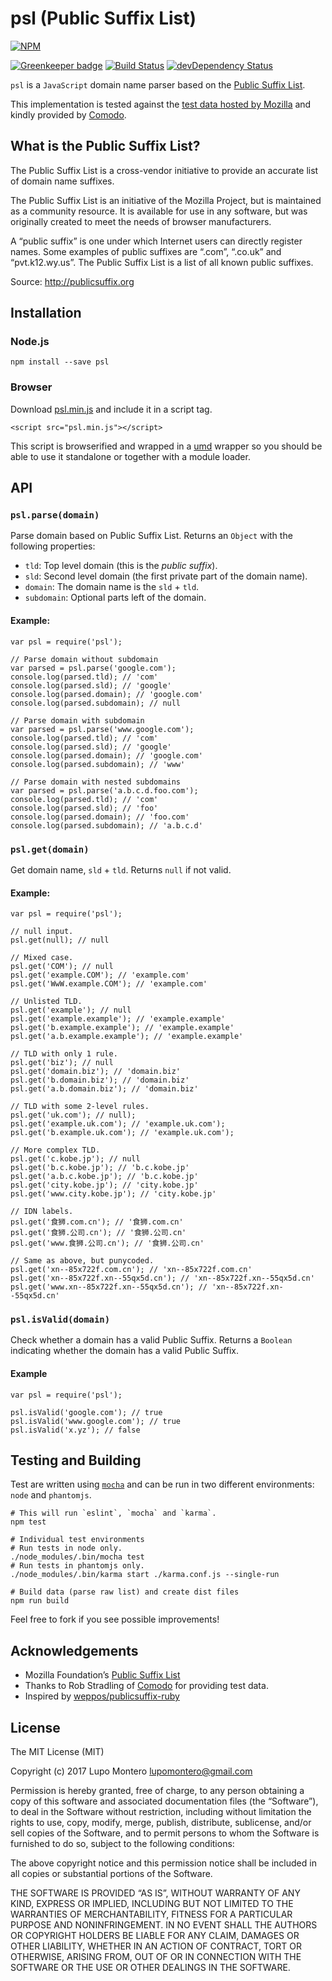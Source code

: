 psl (Public Suffix List)
========================

[![NPM](https://nodei.co/npm/psl.png?downloads=true&downloadRank=true)](https://nodei.co/npm/psl/)

[![Greenkeeper badge](https://badges.greenkeeper.io/wrangr/psl.svg)](https://greenkeeper.io/) [![Build Status](https://travis-ci.org/wrangr/psl.svg?branch=master)](https://travis-ci.org/wrangr/psl) [![devDependency Status](https://david-dm.org/wrangr/psl/dev-status.png)](https://david-dm.org/wrangr/psl#info=devDependencies)

`psl` is a `JavaScript` domain name parser based on the [Public Suffix List](https://publicsuffix.org/).

This implementation is tested against the [test data hosted by Mozilla](http://mxr.mozilla.org/mozilla-central/source/netwerk/test/unit/data/test_psl.txt?raw=1) and kindly provided by [Comodo](https://www.comodo.com/).

What is the Public Suffix List?
-------------------------------

The Public Suffix List is a cross-vendor initiative to provide an accurate list of domain name suffixes.

The Public Suffix List is an initiative of the Mozilla Project, but is maintained as a community resource. It is available for use in any software, but was originally created to meet the needs of browser manufacturers.

A “public suffix” is one under which Internet users can directly register names. Some examples of public suffixes are “.com”, “.co.uk” and “pvt.k12.wy.us”. The Public Suffix List is a list of all known public suffixes.

Source: http://publicsuffix.org

Installation
------------

### Node.js

    npm install --save psl

### Browser

Download [psl.min.js](https://raw.githubusercontent.com/wrangr/psl/master/dist/psl.min.js) and include it in a script tag.

    <script src="psl.min.js"></script>

This script is browserified and wrapped in a [umd](https://github.com/umdjs/umd) wrapper so you should be able to use it standalone or together with a module loader.

API
---

### `psl.parse(domain)`

Parse domain based on Public Suffix List. Returns an `Object` with the following properties:

-   `tld`: Top level domain (this is the *public suffix*).
-   `sld`: Second level domain (the first private part of the domain name).
-   `domain`: The domain name is the `sld` + `tld`.
-   `subdomain`: Optional parts left of the domain.

#### Example:

    var psl = require('psl');

    // Parse domain without subdomain
    var parsed = psl.parse('google.com');
    console.log(parsed.tld); // 'com'
    console.log(parsed.sld); // 'google'
    console.log(parsed.domain); // 'google.com'
    console.log(parsed.subdomain); // null

    // Parse domain with subdomain
    var parsed = psl.parse('www.google.com');
    console.log(parsed.tld); // 'com'
    console.log(parsed.sld); // 'google'
    console.log(parsed.domain); // 'google.com'
    console.log(parsed.subdomain); // 'www'

    // Parse domain with nested subdomains
    var parsed = psl.parse('a.b.c.d.foo.com');
    console.log(parsed.tld); // 'com'
    console.log(parsed.sld); // 'foo'
    console.log(parsed.domain); // 'foo.com'
    console.log(parsed.subdomain); // 'a.b.c.d'

### `psl.get(domain)`

Get domain name, `sld` + `tld`. Returns `null` if not valid.

#### Example:

    var psl = require('psl');

    // null input.
    psl.get(null); // null

    // Mixed case.
    psl.get('COM'); // null
    psl.get('example.COM'); // 'example.com'
    psl.get('WwW.example.COM'); // 'example.com'

    // Unlisted TLD.
    psl.get('example'); // null
    psl.get('example.example'); // 'example.example'
    psl.get('b.example.example'); // 'example.example'
    psl.get('a.b.example.example'); // 'example.example'

    // TLD with only 1 rule.
    psl.get('biz'); // null
    psl.get('domain.biz'); // 'domain.biz'
    psl.get('b.domain.biz'); // 'domain.biz'
    psl.get('a.b.domain.biz'); // 'domain.biz'

    // TLD with some 2-level rules.
    psl.get('uk.com'); // null);
    psl.get('example.uk.com'); // 'example.uk.com');
    psl.get('b.example.uk.com'); // 'example.uk.com');

    // More complex TLD.
    psl.get('c.kobe.jp'); // null
    psl.get('b.c.kobe.jp'); // 'b.c.kobe.jp'
    psl.get('a.b.c.kobe.jp'); // 'b.c.kobe.jp'
    psl.get('city.kobe.jp'); // 'city.kobe.jp'
    psl.get('www.city.kobe.jp'); // 'city.kobe.jp'

    // IDN labels.
    psl.get('食狮.com.cn'); // '食狮.com.cn'
    psl.get('食狮.公司.cn'); // '食狮.公司.cn'
    psl.get('www.食狮.公司.cn'); // '食狮.公司.cn'

    // Same as above, but punycoded.
    psl.get('xn--85x722f.com.cn'); // 'xn--85x722f.com.cn'
    psl.get('xn--85x722f.xn--55qx5d.cn'); // 'xn--85x722f.xn--55qx5d.cn'
    psl.get('www.xn--85x722f.xn--55qx5d.cn'); // 'xn--85x722f.xn--55qx5d.cn'

### `psl.isValid(domain)`

Check whether a domain has a valid Public Suffix. Returns a `Boolean` indicating whether the domain has a valid Public Suffix.

#### Example

    var psl = require('psl');

    psl.isValid('google.com'); // true
    psl.isValid('www.google.com'); // true
    psl.isValid('x.yz'); // false

Testing and Building
--------------------

Test are written using [`mocha`](https://mochajs.org/) and can be run in two different environments: `node` and `phantomjs`.

    # This will run `eslint`, `mocha` and `karma`.
    npm test

    # Individual test environments
    # Run tests in node only.
    ./node_modules/.bin/mocha test
    # Run tests in phantomjs only.
    ./node_modules/.bin/karma start ./karma.conf.js --single-run

    # Build data (parse raw list) and create dist files
    npm run build

Feel free to fork if you see possible improvements!

Acknowledgements
----------------

-   Mozilla Foundation’s [Public Suffix List](https://publicsuffix.org/)
-   Thanks to Rob Stradling of [Comodo](https://www.comodo.com/) for providing test data.
-   Inspired by [weppos/publicsuffix-ruby](https://github.com/weppos/publicsuffix-ruby)

License
-------

The MIT License (MIT)

Copyright (c) 2017 Lupo Montero <a href="mailto:lupomontero@gmail.com" class="email">lupomontero@gmail.com</a>

Permission is hereby granted, free of charge, to any person obtaining a copy of this software and associated documentation files (the “Software”), to deal in the Software without restriction, including without limitation the rights to use, copy, modify, merge, publish, distribute, sublicense, and/or sell copies of the Software, and to permit persons to whom the Software is furnished to do so, subject to the following conditions:

The above copyright notice and this permission notice shall be included in all copies or substantial portions of the Software.

THE SOFTWARE IS PROVIDED “AS IS”, WITHOUT WARRANTY OF ANY KIND, EXPRESS OR IMPLIED, INCLUDING BUT NOT LIMITED TO THE WARRANTIES OF MERCHANTABILITY, FITNESS FOR A PARTICULAR PURPOSE AND NONINFRINGEMENT. IN NO EVENT SHALL THE AUTHORS OR COPYRIGHT HOLDERS BE LIABLE FOR ANY CLAIM, DAMAGES OR OTHER LIABILITY, WHETHER IN AN ACTION OF CONTRACT, TORT OR OTHERWISE, ARISING FROM, OUT OF OR IN CONNECTION WITH THE SOFTWARE OR THE USE OR OTHER DEALINGS IN THE SOFTWARE.
